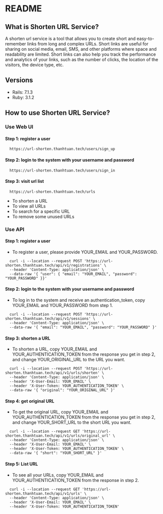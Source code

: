 # README

## What is Shorten URL Service?
A shorten url service is a tool that allows you to create short and easy-to-remember links from long and complex URLs. Short links are useful for sharing on social media, email, SMS, and other platforms where space and readability are limited. Short links can also help you track the performance and analytics of your links, such as the number of clicks, the location of the visitors, the device type, etc.

## Versions
- Rails: 7.1.3
- Ruby: 3.1.2

## How to use Shorten URL Service?
### Use Web UI
#### Step 1: register a user
```command
  https://url-shorten.thanhtuan.tech/users/sign_up
```

#### Step 2: login to the system with your username and password
```command
  https://url-shorten.thanhtuan.tech/users/sign_in
```

#### Step 3: visit url list
```command
  https://url-shorten.thanhtuan.tech/urls
```
- To shorten a URL
- To view all URLs
- To search for a specific URL
- To remove some unused URLs

### Use API
#### Step 1: register a user
- To register a user, please provide YOUR_EMAIL and YOUR_PASSWORD.

```command
  curl -i --location --request POST 'https://url-shorten.thanhtuan.tech/api/v1/registrations' \
  --header 'Content-Type: application/json' \
  --data-raw '{ "user": { "email": "YOUR_EMAIL", "password": "YOUR_PASSWORD" }}'
```

#### Step 2: login to the system with your username and password
- To log in to the system and receive an authentication_token, copy YOUR_EMAIL and YOUR_PASSWORD from step 1.

```command
  curl -i --location --request POST 'https://url-shorten.thanhtuan.tech/api/v1/sessions' \
  --header 'Content-Type: application/json' \
  --data-raw '{ "email": "YOUR_EMAIL", "password": "YOUR_PASSWORD" }'
```

#### Step 3: shorten a URL
- To shorten a URL, copy YOUR_EMAIL and YOUR_AUTHENTICATION_TOKEN from the response you get in step 2, and change YOUR_ORIGINAL_URL to the URL you want.

```command
  curl -i --location --request POST 'https://url-shorten.thanhtuan.tech/api/v1/urls/shorten' \
  --header 'Content-Type: application/json' \
  --header 'X-User-Email: YOUR_EMAIL' \
  --header 'X-User-Token: YOUR_AUTHENTICATION_TOKEN' \
  --data-raw '{ "original": "YOUR_ORIGINAL_URL" }'
```

#### Step 4: get original URL
- To get the original URL, copy YOUR_EMAIL and YOUR_AUTHENTICATION_TOKEN from the response you get in step 2, and change YOUR_SHORT_URL to the short URL you want.

```command
  curl -i --location --request GET 'https://url-shorten.thanhtuan.tech/api/v1/urls/original_url' \
  --header 'Content-Type: application/json' \
  --header 'X-User-Email: YOUR_EMAIL' \
  --header 'X-User-Token: YOUR_AUTHENTICATION_TOKEN' \
  --data-raw '{ "short": "YOUR_SHORT_URL" }'
```

#### Step 5: List URL
- To see all your URLs, copy YOUR_EMAIL and YOUR_AUTHENTICATION_TOKEN from the response in step 2.

```command
  curl -i --location --request GET 'https://url-shorten.thanhtuan.tech/api/v1/urls' \
  --header 'Content-Type: application/json' \
  --header 'X-User-Email: YOUR_EMAIL' \
  --header 'X-User-Token: YOUR_AUTHENTICATION_TOKEN'
```